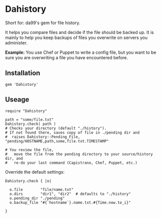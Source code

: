 
Dahistory
=========

Short for: da99's gem for file history.

It helps you compare files and decide if the file should be backed up.
It is mainly to help you keep backups of files you overwrite on servers you administer.

**Example:** You use Chef or Puppet to write a config file, but you want to be sure you
are overwriting a file you have encountered before.

Installation
------------

    gem 'Dahistory'

Useage
------

    require "Dahistory"

    path = "some/file.txt"
    Dahistory.check( path )
    # Checks your directory (default "./history").
    # If not found there, saves copy of file in ./pending dir and
    #  raises Dahistory::Pending_File, "pending/HOSTNAME,path,some,file.txt.TIMESTAMP"

    # You review the file,
    #   move the file from the pending directory to your source/history dir, and 
    #   re-do your last command (Capistrano, Chef, Puppet, etc.)

Override the default settings:

    Dahistory.check { |o|
    
      o.file        "file/name.txt"
      o.dirs        "dir1", "dir2"  # defaults to "./history"
      o.pending_dir "./pending"
      o.backup_file "#{`hostname`}.name.txt.#{Time.now.to_i}"
      
    }

